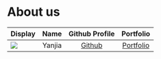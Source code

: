 # About us

Display | Name | Github Profile | Portfolio 
--------|:----:|:--------------:|:---------:
![](https://via.placeholder.com/100.png?text=Photo) | Yanjia | [Github](https://github.com/yanjia1777/) | [Portfolio](docs/team/yanjia1777.md)
